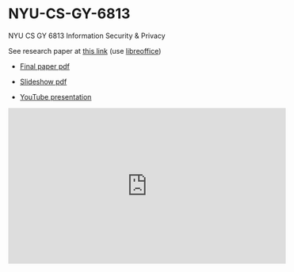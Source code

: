 # NYU-CS-GY-6813
NYU CS GY 6813 Information Security &amp; Privacy 

See research paper at [this link](/paper/final) (use [libreoffice](https://www.libreoffice.org/discover/writer/))

-   [Final paper pdf](/paper/final/Henry%20Post%20-%20NYU-CS-GY-6813%20-%20A%20survey%20on%20automated%20software%20vulnerability%20discovery%2C%20exploitation%2C%20and%20patching%20-%20Combined%20Paper.pdf)

-   [Slideshow pdf](/paper/final/Henry%20Post%20-%20NYU-CS-GY-6813%20-%20A%20survey%20on%20automated%20software%20vulnerability%20discovery%2C%20exploitation%2C%20and%20patching%20-%20Presentation.pdf)

-   [YouTube presentation](https://www.youtube.com/watch?v=BgICl-5bqbQ)
  
<iframe width="560" height="315" src="https://www.youtube.com/embed/BgICl-5bqbQ" title="YouTube video player" frameborder="0" allow="accelerometer; autoplay; clipboard-write; encrypted-media; gyroscope; picture-in-picture" allowfullscreen></iframe>

